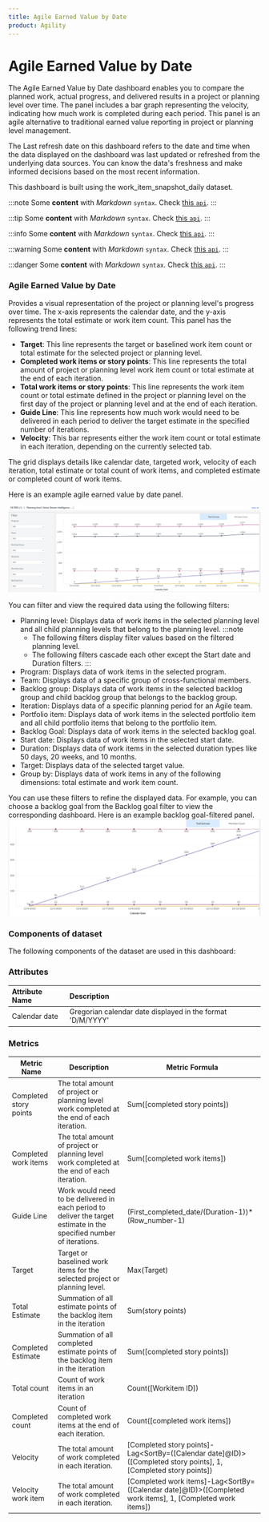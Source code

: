 ```yaml
---
title: Agile Earned Value by Date
product: Agility
---
```


# Agile Earned Value by Date

The Agile Earned Value by Date dashboard enables you to compare the planned work, actual progress, and delivered results in a project or planning level over time. The panel includes a bar graph representing the velocity, indicating how much work is completed during each period. This panel is an agile alternative to traditional earned value reporting in project or planning level management.

The Last refresh date on this dashboard refers to the date and time when the data displayed on the dashboard was last updated or refreshed from the underlying data sources. You can know the data's freshness and make informed decisions based on the most recent information.

This dashboard is built using the work_item_snapshot_daily dataset. 


:::note
Some **content** with _Markdown_ `syntax`. Check [this `api`](#).
:::

:::tip
Some **content** with _Markdown_ `syntax`. Check [this `api`](#).
:::

:::info
Some **content** with _Markdown_ `syntax`. Check [this `api`](#).
:::

:::warning
Some **content** with _Markdown_ `syntax`. Check [this `api`](#).
:::

:::danger
Some **content** with _Markdown_ `syntax`. Check [this `api`](#).
:::


### Agile Earned Value by Date

Provides a visual representation of the project or planning level's progress over time. The x-axis represents the calendar date, and the y-axis represents the total estimate or work item count. This panel has the following trend lines:

- **Target**: This line represents the target or baselined work item count or total estimate for the selected project or planning level. 
- **Completed work items or story points**: This line represents the total amount of project or planning level work item count or total estimate at the end of each iteration.
- **Total work items or story points**: This line represents the work item count or total estimate defined in the project or planning level on the first day of the project or planning level and at the end of each iteration.
- **Guide Line**: This line represents how much work would need to be delivered in each period to deliver the target estimate in the specified number of iterations.
- **Velocity**: This bar represents either the work item count or total estimate in each iteration, depending on the currently selected tab.

The grid displays details like calendar date, targeted work, velocity of each iteration, total estimate or total count of work items, and completed estimate or completed count of work items.
  
Here is an example agile earned value by date panel.

![Agile Earned Value by Date](../images/agile_earned_value_by_date.PNG)

You can filter and view the required data using the following filters:

- Planning level: Displays data of work items in the selected planning level and all child planning levels that belong to the planning level.
:::note
  - The following filters display filter values based on the filtered planning level.
  - The following filters cascade each other except the Start date and Duration filters.
:::
- Program: Displays data of work items in the selected program.
- Team: Displays data of a specific group of cross-functional members.
- Backlog group: Displays data of work items in the selected backlog group and child backlog group that belongs to the backlog group.
- Iteration: Displays data of a specific planning period for an Agile team.
- Portfolio item: Displays data of work items in the selected portfolio item and all child portfolio items that belong to the portfolio item.
- Backlog Goal: Displays data of work items in the selected backlog goal.
-  Start date: Displays data of work items in the selected start date.
-  Duration: Displays data of work items in the selected duration types like 50 days, 20 weeks, and 10 months.
- Target: Displays data of the selected target value.
- Group by: Displays data of work items in any of the following dimensions: total estimate and work item count.
 
You can use these filters to refine the displayed data. For example, you can choose a backlog goal from the Backlog goal filter to view the corresponding dashboard. Here is an example backlog goal-filtered panel.
![Agile Earned Value by Date filtered panel](../images/agile_earned_value_by_date_filtered_panel.PNG)

### Components of dataset

The following components of the dataset are used in this dashboard: 

### Attributes
| Attribute Name | Description                                                |
| :------------- | :--------------------------------------------------------- |
| Calendar date  | Gregorian calendar date displayed in the format 'D/M/YYYY' |

### Metrics
| Metric Name            | Description                                                                                                          | Metric Formula                                                                                                   |
| ---------------------- | -------------------------------------------------------------------------------------------------------------------- | ---------------------------------------------------------------------------------------------------------------- |
| Completed story points | The total amount of project or planning level work completed at the end of each iteration.                           | Sum([completed story points])                                                                                    |
| Completed work items   | The total amount of project or planning level work completed at the end of each iteration.                           | Sum([completed work items])                                                                                      |
| Guide Line             | Work would need to be delivered in each period to deliver the target estimate in the specified number of iterations. | (First_completed_date/(Duration-1))*(Row_number-1)                                                               |
| Target                 | Target or baselined work items for the selected project or planning level.                                           | Max(Target)                                                                                                      |
| Total Estimate         | Summation of all estimate points of the backlog item in the iteration                                                | Sum(story points)                                                                                                |
| Completed Estimate     | Summation of all completed estimate points of the backlog item in the iteration                                      | Sum([completed story points])                                                                                    |
| Total count            | Count of work items in an iteration                                                                                  | Count([Workitem ID])                                                                                             |
| Completed count        | Count of completed work items at the end of each iteration.                                                          | Count([completed work items])                                                                                    |
| Velocity               | The total amount of work completed in each iteration.                                                                | [Completed story points]-Lag<SortBy=([Calendar date]@ID)>([Completed story points], 1, [Completed story points]) |
| Velocity work item     | The total amount of work completed in each iteration.                                                                | [Completed work items]-Lag<SortBy=([Calendar date]@ID)>([Completed work items], 1, [Completed work items])       |
